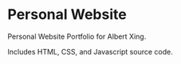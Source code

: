# Personal Website
Personal Website Portfolio for Albert Xing.

Includes HTML, CSS, and Javascript source code. 
